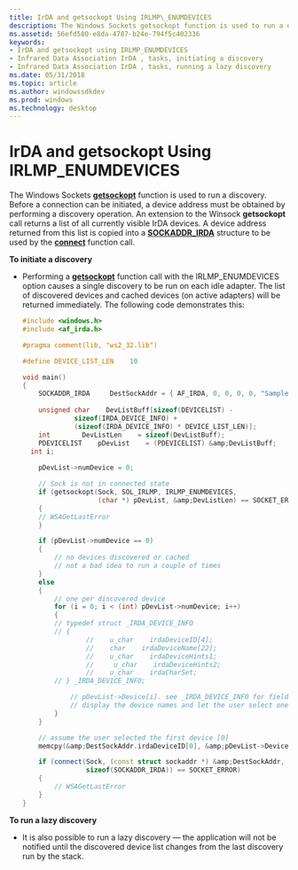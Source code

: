 ```yaml
---
title: IrDA and getsockopt Using IRLMP\_ENUMDEVICES
description: The Windows Sockets getsockopt function is used to run a discovery.
ms.assetid: 56efd580-e8da-4787-b24e-794f5c402336
keywords:
- IrDA and getsockopt using IRLMP_ENUMDEVICES
- Infrared Data Association IrDA , tasks, initiating a discovery
- Infrared Data Association IrDA , tasks, running a lazy discovery
ms.date: 05/31/2018
ms.topic: article
ms.author: windowssdkdev
ms.prod: windows
ms.technology: desktop
---
```


# IrDA and getsockopt Using IRLMP\_ENUMDEVICES

The Windows Sockets [**getsockopt**](https://msdn.microsoft.com/library/windows/desktop/ms738544) function is used to run a discovery. Before a connection can be initiated, a device address must be obtained by performing a discovery operation. An extension to the Winsock **getsockopt** call returns a list of all currently visible IrDA devices. A device address returned from this list is copied into a [**SOCKADDR\_IRDA**](https://msdn.microsoft.com/library/windows/desktop/ms740502) structure to be used by the [**connect**](https://msdn.microsoft.com/library/windows/desktop/ms737625) function call.

**To initiate a discovery**

-   Performing a [**getsockopt**](https://msdn.microsoft.com/library/windows/desktop/ms738544) function call with the IRLMP\_ENUMDEVICES option causes a single discovery to be run on each idle adapter. The list of discovered devices and cached devices (on active adapters) will be returned immediately. The following code demonstrates this:
    ```C++
    #include <windows.h>
    #include <af_irda.h>

    #pragma comment(lib, "ws2_32.lib")

    #define DEVICE_LIST_LEN    10

    void main()
    {
        SOCKADDR_IRDA     DestSockAddr = { AF_IRDA, 0, 0, 0, 0, "SampleIrDAService" };
         
        unsigned char    DevListBuff[sizeof(DEVICELIST) -
                 sizeof(IRDA_DEVICE_INFO) +
                 (sizeof(IRDA_DEVICE_INFO) * DEVICE_LIST_LEN)];
        int        DevListLen    = sizeof(DevListBuff);
        PDEVICELIST    pDevList    = (PDEVICELIST) &amp;DevListBuff;
      int i;
      
        pDevList->numDevice = 0;

        // Sock is not in connected state
        if (getsockopt(Sock, SOL_IRLMP, IRLMP_ENUMDEVICES,
                       (char *) pDevList, &amp;DevListLen) == SOCKET_ERROR)
        {
        // WSAGetLastError 
        }

        if (pDevList->numDevice == 0)
        {
            // no devices discovered or cached
            // not a bad idea to run a couple of times
        }
        else
        {
            // one per discovered device
            for (i = 0; i < (int) pDevList->numDevice; i++)
            {
            // typedef struct _IRDA_DEVICE_INFO
            // {
                    //    u_char    irdaDeviceID[4];
                    //    char    irdaDeviceName[22];
                    //    u_char    irdaDeviceHints1;
                    //     u_char    irdaDeviceHints2;
                    //    u_char    irdaCharSet;
            // } _IRDA_DEVICE_INFO;

                // pDevList->Device[i]. see _IRDA_DEVICE_INFO for fields
                // display the device names and let the user select one
            }
        }

        // assume the user selected the first device [0]
        memcpy(&amp;DestSockAddr.irdaDeviceID[0], &amp;pDevList->Device[0].irdaDeviceID[0], 4);

        if (connect(Sock, (const struct sockaddr *) &amp;DestSockAddr,
                    sizeof(SOCKADDR_IRDA)) == SOCKET_ERROR)
        {
            // WSAGetLastError
        }
    }
    ```

    

**To run a lazy discovery**

-   It is also possible to run a lazy discovery — the application will not be notified until the discovered device list changes from the last discovery run by the stack.

 

 




